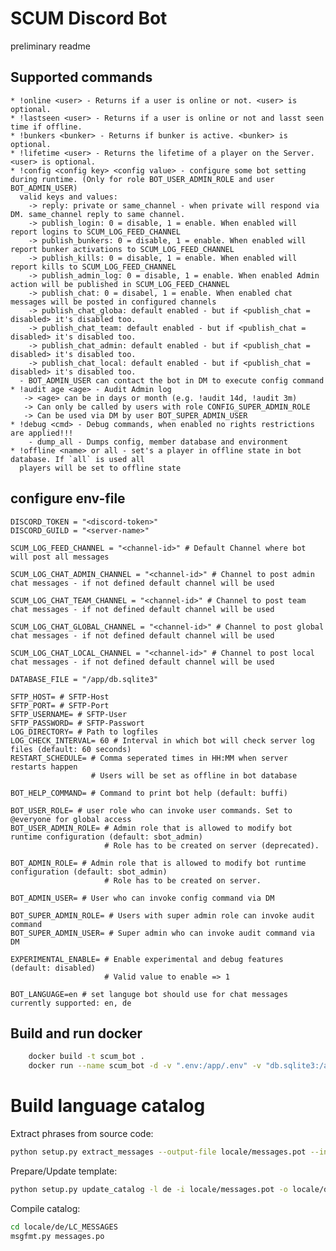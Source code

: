 # SCUM Discord Bot

preliminary readme

## Supported commands

    * !online <user> - Returns if a user is online or not. <user> is optional.
    * !lastseen <user> - Returns if a user is online or not and lasst seen time if offline.
    * !bunkers <bunker> - Returns if bunker is active. <bunker> is optional.
    * !lifetime <user> - Returns the lifetime of a player on the Server. <user> is optional.
    * !config <config key> <config value> - configure some bot setting during runtime. (Only for role BOT_USER_ADMIN_ROLE and user BOT_ADMIN_USER)
      valid keys and values:
        -> reply: private or same_channel - when private will respond via DM. same_channel reply to same channel.
        -> publish_login: 0 = disable, 1 = enable. When enabled will report logins to SCUM_LOG_FEED_CHANNEL
        -> publish_bunkers: 0 = disable, 1 = enable. When enabled will report bunker activations to SCUM_LOG_FEED_CHANNEL
        -> publish_kills: 0 = disable, 1 = enable. When enabled will report kills to SCUM_LOG_FEED_CHANNEL
        -> publish_admin_log: 0 = disable, 1 = enable. When enabled Admin action will be published in SCUM_LOG_FEED_CHANNEL
        -> publish_chat: 0 = disabel, 1 = enable. When enabled chat messages will be posted in configured channels
        -> publish_chat_globa: default enabled - but if <publish_chat = disabled> it's disabled too.
        -> publish_chat_team: default enabled - but if <publish_chat = disabled> it's disabled too.
        -> publish_chat_admin: default enabled - but if <publish_chat = disabled> it's disabled too.
        -> publish_chat_local: default enabled - but if <publish_chat = disabled> it's disabled too.
      - BOT_ADMIN_USER can contact the bot in DM to execute config command
    * !audit age <age> - Audit Admin log
       -> <age> can be in days or month (e.g. !audit 14d, !audit 3m)
       -> Can only be called by users with role CONFIG_SUPER_ADMIN_ROLE
       -> Can be used via DM by user BOT_SUPER_ADMIN_USER
    * !debug <cmd> - Debug commands, when enabled no rights restrictions are applied!!!
        - dump_all - Dumps config, member database and environment
    * !offline <name> or all - set's a player in offline state in bot database. If `all` is used all 
      players will be set to offline state

## configure env-file
```
DISCORD_TOKEN = "<discord-token>"
DISCORD_GUILD = "<server-name>"

SCUM_LOG_FEED_CHANNEL = "<channel-id>" # Default Channel where bot will post all messages

SCUM_LOG_CHAT_ADMIN_CHANNEL = "<channel-id>" # Channel to post admin chat messages - if not defined default channel will be used

SCUM_LOG_CHAT_TEAM_CHANNEL = "<channel-id>" # Channel to post team chat messages - if not defined default channel will be used

SCUM_LOG_CHAT_GLOBAL_CHANNEL = "<channel-id>" # Channel to post global chat messages - if not defined default channel will be used

SCUM_LOG_CHAT_LOCAL_CHANNEL = "<channel-id>" # Channel to post local chat messages - if not defined default channel will be used

DATABASE_FILE = "/app/db.sqlite3"

SFTP_HOST= # SFTP-Host
SFTP_PORT= # SFTP-Port
SFTP_USERNAME= # SFTP-User
SFTP_PASSWORD= # SFTP-Passwort
LOG_DIRECTORY= # Path to logfiles
LOG_CHECK_INTERVAL= 60 # Interval in which bot will check server log files (default: 60 seconds)
RESTART_SCHEDULE= # Comma seperated times in HH:MM when server restarts happen
                  # Users will be set as offline in bot database
                  
BOT_HELP_COMMAND= # Command to print bot help (default: buffi)

BOT_USER_ROLE= # user role who can invoke user commands. Set to @everyone for global access
BOT_USER_ADMIN_ROLE= # Admin role that is allowed to modify bot runtime configuration (default: sbot_admin)
                     # Role has to be created on server (deprecated).

BOT_ADMIN_ROLE= # Admin role that is allowed to modify bot runtime configuration (default: sbot_admin)
                     # Role has to be created on server.

BOT_ADMIN_USER= # User who can invoke config command via DM

BOT_SUPER_ADMIN_ROLE= # Users with super admin role can invoke audit command
BOT_SUPER_ADMIN_USER= # Super admin who can invoke audit command via DM

EXPERIMENTAL_ENABLE= # Enable experimental and debug features (default: disabled)
                     # Valid value to enable => 1

BOT_LANGUAGE=en # set languge bot should use for chat messages currently supported: en, de
```

## Build and run docker
```bash
    docker build -t scum_bot .
    docker run --name scum_bot -d -v ".env:/app/.env" -v "db.sqlite3:/app/db.sqlite3" scum_bot
```

# Build language catalog

Extract phrases from source code:
```bash
python setup.py extract_messages --output-file locale/messages.pot --input-dirs ./
```

Prepare/Update template:
```bash
python setup.py update_catalog -l de -i locale/messages.pot -o locale/de/LC_MESSAGES/messages.po
```

Compile catalog:
```bash
cd locale/de/LC_MESSAGES
msgfmt.py messages.po
```
